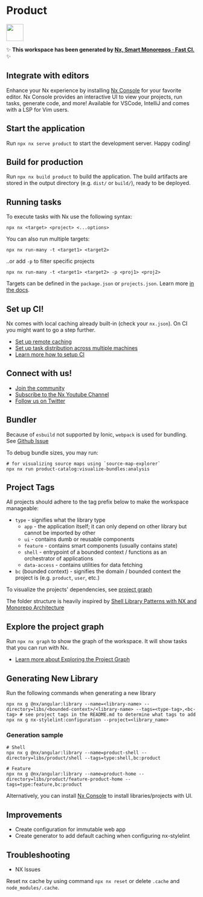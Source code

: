 # Product

<a alt="Nx logo" href="https://nx.dev" target="_blank" rel="noreferrer"><img src="https://raw.githubusercontent.com/nrwl/nx/master/images/nx-logo.png" width="45"></a>

✨ **This workspace has been generated by [Nx, Smart Monorepos · Fast CI.](https://nx.dev)** ✨

## Integrate with editors

Enhance your Nx experience by installing [Nx Console](https://nx.dev/nx-console) for your favorite editor. Nx Console
provides an interactive UI to view your projects, run tasks, generate code, and more! Available for VSCode, IntelliJ and
comes with a LSP for Vim users.

## Start the application

Run `npx nx serve product` to start the development server. Happy coding!

## Build for production

Run `npx nx build product` to build the application. The build artifacts are stored in the output directory (e.g. `dist/` or `build/`), ready to be deployed.

## Running tasks

To execute tasks with Nx use the following syntax:

```
npx nx <target> <project> <...options>
```

You can also run multiple targets:

```
npx nx run-many -t <target1> <target2>
```

..or add `-p` to filter specific projects

```
npx nx run-many -t <target1> <target2> -p <proj1> <proj2>
```

Targets can be defined in the `package.json` or `projects.json`. Learn more [in the docs](https://nx.dev/features/run-tasks).

## Set up CI!

Nx comes with local caching already built-in (check your `nx.json`). On CI you might want to go a step further.

- [Set up remote caching](https://nx.dev/features/share-your-cache)
- [Set up task distribution across multiple machines](https://nx.dev/nx-cloud/features/distribute-task-execution)
- [Learn more how to setup CI](https://nx.dev/recipes/ci)

## Connect with us!

- [Join the community](https://nx.dev/community)
- [Subscribe to the Nx Youtube Channel](https://www.youtube.com/@nxdevtools)
- [Follow us on Twitter](https://twitter.com/nxdevtools)

## Bundler

Because of `esbuild` not supported by Ionic, `webpack` is used for bundling. See [Github Issue](https://github.com/ionic-team/ionic-framework/issues/27251#issuecomment-1516406255)

To debug bundle sizes, you may run:

```shell
# for visualizing source maps using `source-map-explorer`
npx nx run product-catalog:visualize-bundles:analysis
```

## Project Tags

All projects should adhere to the tag prefix below to make the workspace manageable:

- `type` - signifies what the library type
  - `app` - the application itself; it can only depend on other library but cannot be imported by other
  - `ui` - contains dumb or reusable components
  - `feature` - contains smart components (usually contains state)
  - `shell` - entrypoint of a bounded context / functions as an orchestrator of applications
  - `data-access` - contains utilities for data fetching
- `bc` (bounded context) - signifies the domain / bounded context the project is (e.g. `product`, `user`, etc.)

To visualize the projects' dependencies, see [project graph](#explore-the-project-graph)

The folder structure is heavily inspired by [Shell Library Patterns with NX and Monorepo Architecture](https://angularindepth.com/posts/1117/the-shell-library-patterns-with-nx-and-monorepo-architectures)

## Explore the project graph

Run `npx nx graph` to show the graph of the workspace.
It will show tasks that you can run with Nx.

- [Learn more about Exploring the Project Graph](https://nx.dev/core-features/explore-graph)

## Generating New Library

Run the following commands when generating a new library

```shell
npx nx g @nx/angular:library --name=<library-name> --directory=libs/<bounded-context>/<library-name> --tags=<type-tag>,<bc-tag> # see project tags in the README.md to determine what tags to add
npx nx g nx-stylelint:configuration --project=<library_name>
```

### Generation sample
```shell
# Shell 
npx nx g @nx/angular:library --name=product-shell --directory=libs/product/shell --tags=type:shell,bc:product

# Feature
npx nx g @nx/angular:library --name=product-home --directory=libs/product/feature-product-home --tags=type:feature,bc:product
```

Alternatively, you can install [Nx Console](https://marketplace.visualstudio.com/items?itemName=nrwl.angular-console) to install libraries/projects with UI.

## Improvements

- Create configuration for immutable web app
- Create generator to add default caching when configuring nx-stylelint

## Troubleshooting

- NX Issues

Reset nx cache by using command `npx nx reset` or delete `.cache` and `node_modules/.cache`.
